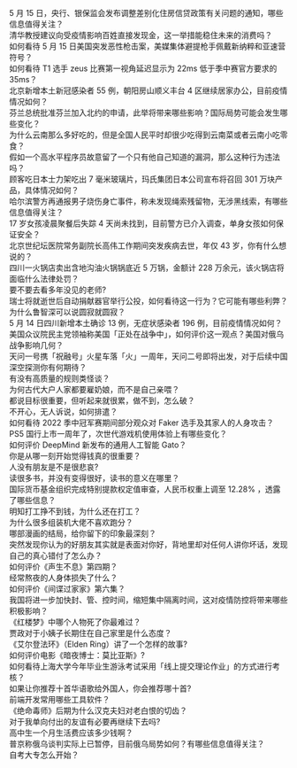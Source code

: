 5 月 15 日，央行、银保监会发布调整差别化住房信贷政策有关问题的通知，哪些信息值得关注？  
清华教授建议向受疫情影响百姓直接发现金，这一举措能稳住未来的消费吗？  
如何看待 5 月 15 日美国突发恶性枪击案，美媒集体避提枪手佩戴新纳粹和亚速营符号？  
如何看待 T1 选手 zeus 比赛第一视角延迟显示为 22ms 低于季中赛官方要求的 35ms？  
北京新增本土新冠感染者 55 例，朝阳房山顺义丰台 4 区继续居家办公，目前疫情情况如何？  
芬兰总统批准芬兰加入北约的申请，此举将带来哪些影响？国际局势可能会发生哪些变化？  
为什么云南那么多好吃的，但是全国人民平时却很少吃得到云南菜或者云南小吃零食？  
假如一个高水平程序员故意留了一个只有他自己知道的漏洞，那么这种行为违法吗？  
顾客吃日本士力架吃出 7 毫米玻璃片，玛氏集团日本公司宣布将召回 301 万块产品，具体情况如何？  
哈尔滨警方再通报男子烧伤身亡事件，称未发现绳索残留物，无涉黑线索，有哪些信息值得关注？  
17 岁女孩凌晨聚餐后失踪 4 天尚未找到，目前警方已介入调查，单身女孩如何保证安全？  
北京世纪坛医院常务副院长高伟工作期间突发疾病去世，年仅 43 岁，你有什么想说的？  
四川一火锅店卖出含地沟油火锅锅底近 5 万锅，金额计 228 万余元，该火锅店将面临什么法律处罚？  
要不要去看多年没见的老师?  
瑞士将就逝世后自动捐献器官举行公投，如何看待这一行为？它可能有哪些利弊？  
为什么鲁智深可以说圆寂就圆寂？  
5 月 14 日四川新增本土确诊 13 例，无症状感染者 196 例，目前疫情情况如何？  
美国众议院民主党领袖称美国「正处在战争中」，如何评价这一观点？美国对俄乌战争影响几何？  
天问一号携「祝融号」火星车落「火」一周年，天问二号即将出发，对于后续中国深空探测你有何期待？  
有没有高质量的规则类怪谈？  
为何古代大户人家都要雇奶娘，而不是自己亲喂？  
都说目标很重要，但听起来就很累，做不到，怎么破？  
不开心，无人诉说，如何排遣？  
如何看待 2022 季中冠军赛期间部分观众对 Faker 选手及其家人的人身攻击？  
PS5 国行上市一周年了，次世代游戏机使用体验上有哪些变化？  
如何评价 DeepMind 新发布的通用人工智能 Gato？  
你是从哪一刻开始觉得钱真的很重要？  
人没有朋友是不是很悲哀?  
读很多书，并没有变得很好，读书的意义在哪里？  
国际货币基金组织完成特别提款权定值审查，人民币权重上调至 12.28% ，透露了哪些信息？  
明知打工挣不到钱，为什么还在打工？  
为什么很多组装机大佬不喜欢跑分？  
哪部漫画的结局，给你留下的印象最深刻？  
突然发现你认为的好朋友其实就是表面对你好，背地里却对任何人讲你坏话，发现自己的真心错付了怎么办？  
如何评价《声生不息》第四期？  
经常熬夜的人身体损失了什么？  
如何评价《间谍过家家》第六集？  
我国将进一步加快封、管、控时间，缩短集中隔离时间，这对疫情防控将带来哪些积极影响？  
《红楼梦》中哪个人物死了你最难过？  
贾政对于小姨子长期住在自己家里是什么态度？  
《艾尔登法环》（Elden Ring）讲了一个怎样的故事?  
如何评价电影《暗夜博士：莫比亚斯》?  
如何看待上海大学今年毕业生游泳考试采用「线上提交理论作业」的方式进行考核？  
如果让你推荐十首华语歌给外国人，你会推荐哪十首?  
前端开发常用哪些工具软件？  
《绝命毒师》后期为什么汉克夫妇对老白恨的切齿？  
对于我单向付出的友谊有必要再继续下去吗?  
高中生一个月生活费应该多少钱啊？  
普京称俄乌谈判实际上已暂停，目前俄乌局势如何？有哪些信息值得关注？  
自考大专怎么开始？  
